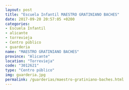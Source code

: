 ```yaml
---
layout: post
title: "Escuela Infantil MAESTRO GRATINIANO BACHES"
date: 2017-09-20 20:57:05 +0200
categories:
- Escuela Infantil
- alicante
- torrevieja
- Centro público
- guarderia
name: "MAESTRO GRATINIANO BACHES"
province: "Alicante"
location: "Torrevieja"
code: "3012621"
type: "Centro público"
img: guarderia.jpg
permalink: /guarderias/maestro-gratiniano-baches.html
---
```

